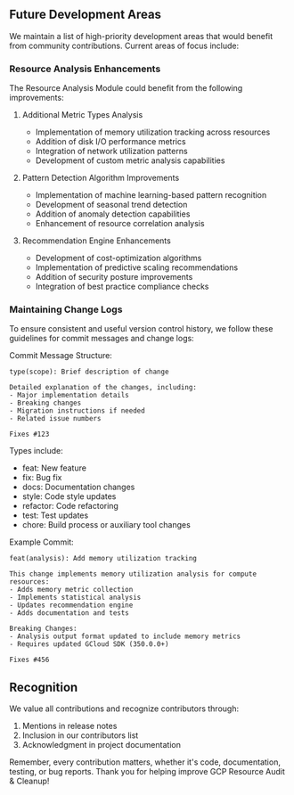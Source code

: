## Future Development Areas

We maintain a list of high-priority development areas that would benefit from community contributions. Current areas of focus include:

### Resource Analysis Enhancements

The Resource Analysis Module could benefit from the following improvements:

1. Additional Metric Types Analysis
   - Implementation of memory utilization tracking across resources
   - Addition of disk I/O performance metrics
   - Integration of network utilization patterns
   - Development of custom metric analysis capabilities

2. Pattern Detection Algorithm Improvements
   - Implementation of machine learning-based pattern recognition
   - Development of seasonal trend detection
   - Addition of anomaly detection capabilities
   - Enhancement of resource correlation analysis

3. Recommendation Engine Enhancements
   - Development of cost-optimization algorithms
   - Implementation of predictive scaling recommendations
   - Addition of security posture improvements
   - Integration of best practice compliance checks

### Maintaining Change Logs

To ensure consistent and useful version control history, we follow these guidelines for commit messages and change logs:

Commit Message Structure:
```
type(scope): Brief description of change

Detailed explanation of the changes, including:
- Major implementation details
- Breaking changes
- Migration instructions if needed
- Related issue numbers

Fixes #123
```

Types include:
- feat: New feature
- fix: Bug fix
- docs: Documentation changes
- style: Code style updates
- refactor: Code refactoring
- test: Test updates
- chore: Build process or auxiliary tool changes

Example Commit:
```
feat(analysis): Add memory utilization tracking

This change implements memory utilization analysis for compute resources:
- Adds memory metric collection
- Implements statistical analysis
- Updates recommendation engine
- Adds documentation and tests

Breaking Changes:
- Analysis output format updated to include memory metrics
- Requires updated GCloud SDK (350.0.0+)

Fixes #456
```

## Recognition

We value all contributions and recognize contributors through:

1. Mentions in release notes
2. Inclusion in our contributors list
3. Acknowledgment in project documentation

Remember, every contribution matters, whether it's code, documentation, testing, or bug reports. Thank you for helping improve GCP Resource Audit & Cleanup!